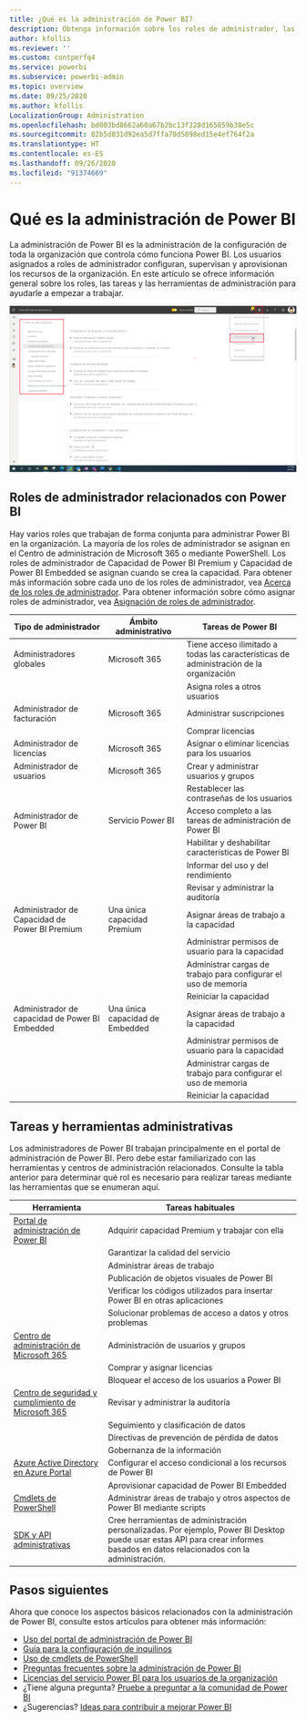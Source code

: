 ```yaml
---
title: ¿Qué es la administración de Power BI?
description: Obtenga información sobre los roles de administrador, las tareas y las herramientas que se usan para administrar Power BI.
author: kfollis
ms.reviewer: ''
ms.custom: contperfq4
ms.service: powerbi
ms.subservice: powerbi-admin
ms.topic: overview
ms.date: 09/25/2020
ms.author: kfollis
LocalizationGroup: Administration
ms.openlocfilehash: bd003bd8662a60a67b2bc13f228d165859b38e5c
ms.sourcegitcommit: 02b5d031d92ea5d7ffa70d5098ed15e4ef764f2a
ms.translationtype: HT
ms.contentlocale: es-ES
ms.lasthandoff: 09/26/2020
ms.locfileid: "91374669"
---
```

# <a name="what-is-power-bi-administration"></a>Qué es la administración de Power BI

La administración de Power BI es la administración de la configuración de toda la organización que controla cómo funciona Power BI. Los usuarios asignados a roles de administrador configuran, supervisan y aprovisionan los recursos de la organización. En este artículo se ofrece información general sobre los roles, las tareas y las herramientas de administración para ayudarle a empezar a trabajar.

![Captura de pantalla del portal de administración de Power BI, en la que se muestra la configuración para toda la organización.](media/service-admin-administering-power-bi-in-your-organization/admin-portal.png)

## <a name="administrator-roles-related-to-power-bi"></a>Roles de administrador relacionados con Power BI

Hay varios roles que trabajan de forma conjunta para administrar Power BI en la organización. La mayoría de los roles de administrador se asignan en el Centro de administración de Microsoft 365 o mediante PowerShell. Los roles de administrador de Capacidad de Power BI Premium y Capacidad de Power BI Embedded se asignan cuando se crea la capacidad. Para obtener más información sobre cada uno de los roles de administrador, vea [Acerca de los roles de administrador](/microsoft-365/admin/add-users/about-admin-roles). Para obtener información sobre cómo asignar roles de administrador, vea [Asignación de roles de administrador](/microsoft-365/admin/add-users/assign-admin-roles).

| **Tipo de administrador** | **Ámbito administrativo** | **Tareas de Power BI** |
| --- | --- | --- |
| Administradores globales | Microsoft 365 | Tiene acceso ilimitado a todas las características de administración de la organización |
| | | Asigna roles a otros usuarios |
| Administrador de facturación | Microsoft 365 | Administrar suscripciones |
| | | Comprar licencias |
| Administrador de licencias | Microsoft 365 | Asignar o eliminar licencias para los usuarios |
| Administrador de usuarios | Microsoft 365 | Crear y administrar usuarios y grupos |
| | | Restablecer las contraseñas de los usuarios |
| Administrador de Power BI | Servicio Power BI | Acceso completo a las tareas de administración de Power BI|
| | | Habilitar y deshabilitar características de Power BI |
| | | Informar del uso y del rendimiento |
| | | Revisar y administrar la auditoría |
| Administrador de Capacidad de Power BI Premium | Una única capacidad Premium | Asignar áreas de trabajo a la capacidad|
| | | Administrar permisos de usuario para la capacidad |
| | | Administrar cargas de trabajo para configurar el uso de memoria |
| | | Reiniciar la capacidad |
| Administrador de capacidad de Power BI Embedded | Una única capacidad de Embedded | Asignar áreas de trabajo a la capacidad|
| | | Administrar permisos de usuario para la capacidad |
| | | Administrar cargas de trabajo para configurar el uso de memoria |
| | | Reiniciar la capacidad |

## <a name="administrative-tasks-and-tools"></a>Tareas y herramientas administrativas

Los administradores de Power BI trabajan principalmente en el portal de administración de Power BI. Pero debe estar familiarizado con las herramientas y centros de administración relacionados. Consulte la tabla anterior para determinar qué rol es necesario para realizar tareas mediante las herramientas que se enumeran aquí.

| **Herramienta** | **Tareas habituales** |
| --- | --- |
| [Portal de administración de Power BI](https://app.powerbi.com/admin-portal) | Adquirir capacidad Premium y trabajar con ella |
| | Garantizar la calidad del servicio |
| | Administrar áreas de trabajo |
| | Publicación de objetos visuales de Power BI |
| | Verificar los códigos utilizados para insertar Power BI en otras aplicaciones |
| | Solucionar problemas de acceso a datos y otros problemas |
| [Centro de administración de Microsoft 365](https://admin.microsoft.com) | Administración de usuarios y grupos |
| | Comprar y asignar licencias |
| | Bloquear el acceso de los usuarios a Power BI |
| [Centro de seguridad y cumplimiento de Microsoft 365](https://protection.office.com) | Revisar y administrar la auditoría |
| | Seguimiento y clasificación de datos |
| | Directivas de prevención de pérdida de datos |
| | Gobernanza de la información |
| [Azure Active Directory en Azure Portal](https://aad.portal.azure.com) | Configurar el acceso condicional a los recursos de Power BI |
| | Aprovisionar capacidad de Power BI Embedded |
| [Cmdlets de PowerShell](/powershell/power-bi/overview) | Administrar áreas de trabajo y otros aspectos de Power BI mediante scripts |
| [SDK y API administrativas](service-admin-reference.md) | Cree herramientas de administración personalizadas. Por ejemplo, Power BI Desktop puede usar estas API para crear informes basados en datos relacionados con la administración. |

## <a name="next-steps"></a>Pasos siguientes

Ahora que conoce los aspectos básicos relacionados con la administración de Power BI, consulte estos artículos para obtener más información:

- [Uso del portal de administración de Power BI](service-admin-portal.md)
- [Guía para la configuración de inquilinos](../guidance/admin-tenant-settings.md)
- [Uso de cmdlets de PowerShell](/powershell/power-bi/overview)
- [Preguntas frecuentes sobre la administración de Power BI](service-admin-faq.md)
- [Licencias del servicio Power BI para los usuarios de la organización](service-admin-licensing-organization.md)
- ¿Tiene alguna pregunta? [Pruebe a preguntar a la comunidad de Power BI](https://community.powerbi.com/)
- ¿Sugerencias? [Ideas para contribuir a mejorar Power BI](https://ideas.powerbi.com/)